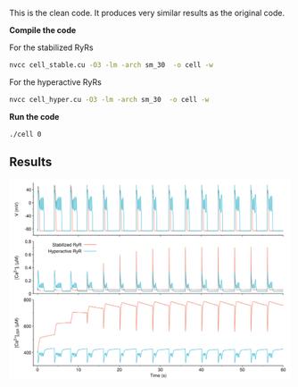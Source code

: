 This is the clean code. It produces very similar results as the original code.

**Compile the code**

For the stabilized RyRs
```bash
nvcc cell_stable.cu -O3 -lm -arch sm_30  -o cell -w
```

For the hyperactive RyRs
```bash
nvcc cell_hyper.cu -O3 -lm -arch sm_30  -o cell -w
```

**Run the code**
```bash
./cell 0
```

## Results
![Alt text](result.svg)
